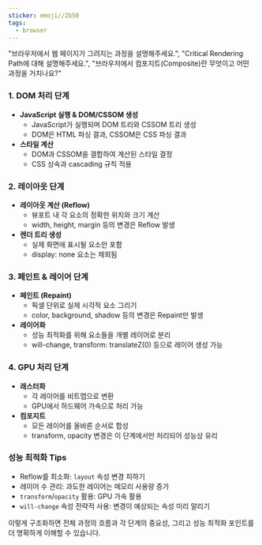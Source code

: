 ```yaml
---
sticker: emoji//2b50
tags:
  - browser
---
```

"브라우저에서 웹 페이지가 그려지는 과정을 설명해주세요.", "Critical Rendering Path에 대해 설명해주세요.", "브라우저에서 컴포지트(Composite)란 무엇이고 어떤 과정을 거치나요?"

### 1. DOM 처리 단계
- **JavaScript 실행 & DOM/CSSOM 생성**
  - JavaScript가 실행되며 DOM 트리와 CSSOM 트리 생성
  - DOM은 HTML 파싱 결과, CSSOM은 CSS 파싱 결과
- **스타일 계산**
  - DOM과 CSSOM을 결합하여 계산된 스타일 결정
  - CSS 상속과 cascading 규칙 적용
### 2. 레이아웃 단계
- **레이아웃 계산 (Reflow)**
  - 뷰포트 내 각 요소의 정확한 위치와 크기 계산
  - width, height, margin 등의 변경은 Reflow 발생
- **렌더 트리 생성**
  - 실제 화면에 표시될 요소만 포함
  - display: none 요소는 제외됨
### 3. 페인트 & 레이어 단계
- **페인트 (Repaint)**
  - 픽셀 단위로 실제 시각적 요소 그리기
  - color, background, shadow 등의 변경은 Repaint만 발생
- **레이어화**
  - 성능 최적화를 위해 요소들을 개별 레이어로 분리
  - will-change, transform: translateZ(0) 등으로 레이어 생성 가능
### 4. GPU 처리 단계
- **래스터화**
  - 각 레이어를 비트맵으로 변환
  - GPU에서 하드웨어 가속으로 처리 가능
- **컴포지트**
  - 모든 레이어를 올바른 순서로 합성
  - transform, opacity 변경은 이 단계에서만 처리되어 성능상 유리
### 성능 최적화 Tips
- Reflow를 최소화: `layout` 속성 변경 피하기
- 레이어 수 관리: 과도한 레이어는 메모리 사용량 증가
- `transform`/`opacity` 활용: GPU 가속 활용
- `will-change` 속성 전략적 사용: 변경이 예상되는 속성 미리 알리기

이렇게 구조화하면 전체 과정의 흐름과 각 단계의 중요성, 그리고 성능 최적화 포인트를 더 명확하게 이해할 수 있습니다.